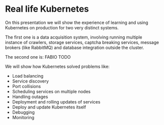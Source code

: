 # Real life Kubernetes

On this presentation we will show the experience of learning and using Kubernetes
on production for two very distinct systems.

The first one is a data acquisition system, involving running multiple instance of crawlers,
storage services, captcha breaking services, message brokers (like RabbitMQ) and database integration 
outside the cluster.

The second one is: FABIO TODO

We will show how Kubernetes solved problems like:

* Load balancing
* Service discovery
* Port collisions
* Scheduling services on multiple nodes
* Handling outages
* Deployment and rolling updates of services
* Deploy and update Kubernetes itself
* Debugging
* Monitoring
